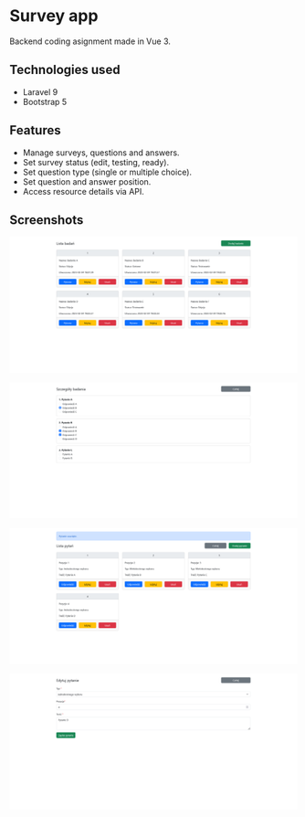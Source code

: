 # Survey app

Backend coding asignment made in Vue 3.

## Technologies used

- Laravel 9
- Bootstrap 5

## Features

- Manage surveys, questions and answers.
- Set survey status (edit, testing, ready).
- Set question type (single or multiple choice).
- Set question and answer position.
- Access resource details via API.

## Screenshots

![Index page](/screenshots/1.png)

![Survey details page](/screenshots/2.png)

![Question listing page](/screenshots/3.png)

![Edit question page](/screenshots/4.png)

